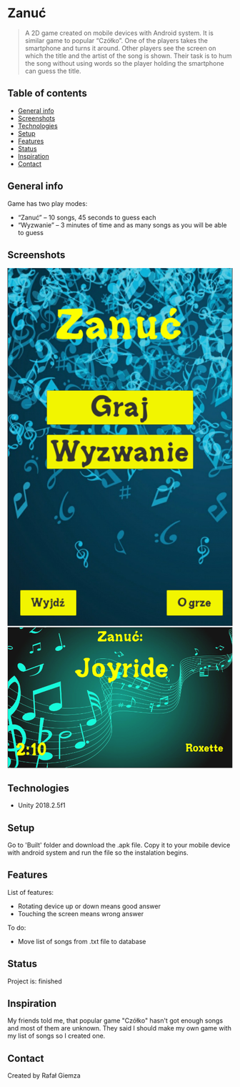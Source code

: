 # Zanuć
> A 2D game created on mobile devices with Android system. It is similar game to popular “Czółko”. One of the players takes the smartphone and turns it around. Other players see the screen on which the title and the artist of the song is shown. Their task is to hum the song without using words so the player holding the smartphone can guess the title.

## Table of contents
* [General info](#general-info)
* [Screenshots](#screenshots)
* [Technologies](#technologies)
* [Setup](#setup)
* [Features](#features)
* [Status](#status)
* [Inspiration](#inspiration)
* [Contact](#contact)

## General info
Game has two play modes:
* “Zanuć” – 10 songs, 45 seconds to guess each
* “Wyzwanie” – 3 minutes of time and as many songs as you will be able to guess

## Screenshots
![Example screenshot](./img/1.png)
![Example screenshot](./img/2.png)

## Technologies
* Unity 2018.2.5f1

## Setup
Go to 'Built' folder and download the .apk file. Copy it to your mobile device with android system and run the file so the instalation begins.

## Features
List of features:
* Rotating device up or down means good answer
* Touching the screen means wrong answer

To do:
* Move list of songs from .txt file to database

## Status
Project is: finished

## Inspiration
My friends told me, that popular game "Czółko" hasn't got enough songs and most of them are unknown. They said I should make my own game with my list of songs so I created one.

## Contact
Created by Rafał Giemza
